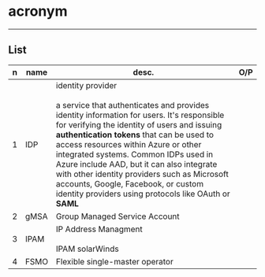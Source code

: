 # acronym

---

## List
|n|name|desc.|O/P|
|-|----|-----|---|
|1|IDP|identity provider<br/><br/>a service that authenticates and provides identity information for users. It's responsible for verifying the identity of users and issuing **authentication tokens** that can be used to access resources within Azure or other integrated systems. Common IDPs used in Azure include AAD, but it can also integrate with other identity providers such as Microsoft accounts, Google, Facebook, or custom identity providers using protocols like OAuth or **SAML**
|2|gMSA|Group Managed Service Account| 
|3|IPAM|IP Address Managment<br/><br/>IPAM solarWinds|
|4|FSMO|Flexible single-master operator|
